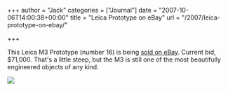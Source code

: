 +++
author = "Jack"
categories = ["Journal"]
date = "2007-10-06T14:00:38+00:00"
title = "Leica Prototype on eBay"
url = "/2007/leica-prototype-on-ebay/"

+++

This Leica M3 Prototype (number 16) is being [sold on eBay][1]. Current bid, $71,000. That's a little steep, but the M3 is still one of the most beautifully engineered objects of any kind. 

![][2]

 [1]: http://cgi.ebay.com/ws/eBayISAPI.dll?ViewItem&item=140162567665
 [2]: files//leicam3proto-20071006-145337.jpg